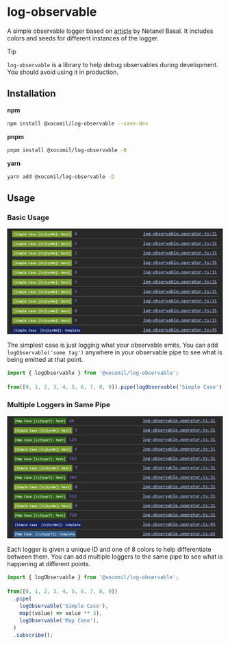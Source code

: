 # log-observable

A simple observable logger based on [article](https://netbasal.com/creating-custom-operators-in-rxjs-32f052d69457) by Netanel Basal. It includes colors and seeds for different instances of the logger.

> [!TIP]
> `log-observable` is a library to help debug observables during development. You should avoid using it in production.

## Installation

**npm**

```bash
npm install @xocomil/log-observable --save-dev
```

**pnpm**

```bash
pnpm install @xocomil/log-observable -D
```

**yarn**

```bash
yarn add @xocomil/log-observable -D
```

## Usage

### Basic Usage

<img src="/images/SimpleCase.png" alt="Basic Usage" width="600" />

The simplest case is just logging what your observable emits. You can add `logObservable('some tag')` anywhere in your observable pipe to see what is being emitted at that point.

```typescript
import { logObservable } from '@xocomil/log-observable';

from([0, 1, 2, 3, 4, 5, 6, 7, 8, 9]).pipe(logObservable('Simple Case')).subscribe();
```

### Multiple Loggers in Same Pipe

<img alt="Multiple Loggers Output" src="/images/MultipleLoggers.png" width="600" />

Each logger is given a unique ID and one of 8 colors to help differentiate between them. You can add multiple loggers to the same pipe to see what is happening at different points.

```typescript
import { logObservable } from '@xocomil/log-observable';

from([0, 1, 2, 3, 4, 5, 6, 7, 8, 9])
  .pipe(
    logObservable('Simple Case'),
    map((value) => value ** 3),
    logObservable('Map Case'),
  )
  .subscribe();
```
